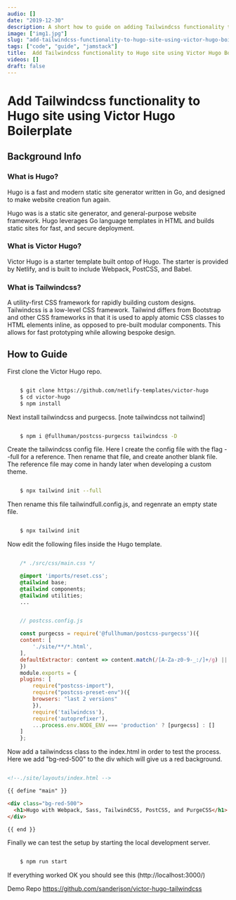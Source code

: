 ```yaml
---
audio: []
date: "2019-12-30"
description: A short how to guide on adding Tailwindcss functionality to the Netlify Victor Hugo starter boilerplate.
image: ["img1.jpg"]
slug: "add-tailwindcss-functionality-to-hugo-site-using-victor-hugo-boilerplate"
tags: ["code", "guide", "jamstack"]
title:  Add Tailwindcss functionality to Hugo site using Victor Hugo Boilerplate
videos: []
draft: false
---
```


# Add Tailwindcss functionality to Hugo site using Victor Hugo Boilerplate

## Background Info

### What is Hugo?

Hugo is a fast and modern static site generator written in Go, and designed to make website creation fun again.

Hugo was is a static site generator, and general-purpose website framework. Hugo leverages Go language templates in HTML and builds static sites for fast, and secure deployment. 

### What is Victor Hugo?

Victor Hugo is a starter template built ontop of Hugo. The starter is provided by Netlify, and is built to include Webpack, PostCSS, and Babel. 

### What is Tailwindcss?

A utility-first CSS framework for rapidly building custom designs.
Tailwindcss  is a low-level CSS framework. Tailwind differs from Bootstrap and other CSS frameworks in that it is used to apply atomic CSS classes to HTML elements inline, as opposed to pre-built modular components. This allows for fast prototyping while allowing bespoke design.

## How to Guide

First clone the Victor Hugo repo.

```bash

    $ git clone https://github.com/netlify-templates/victor-hugo
    $ cd victor-hugo
    $ npm install

```

Next install tailwindcss and purgecss. [note tailwindcss not tailwind]

```bash

    $ npm i @fullhuman/postcss-purgecss tailwindcss -D

```

Create the tailwindcss config file. Here I create the config file with the flag --full for a reference. Then rename that file, and create another blank file. The reference file may come in handy later when developing a custom theme.

```bash

    $ npx tailwind init --full

```

Then rename this file tailwindfull.config.js, and regenrate an empty state file.

```bash

    $ npx tailwind init

```

Now edit the following files inside the Hugo template.

```css

    /* ./src/css/main.css */

    @import 'imports/reset.css';
    @tailwind base;
    @tailwind components;
    @tailwind utilities;
    ...


```

```js

    // postcss.config.js

    const purgecss = require('@fullhuman/postcss-purgecss')({
    content: [
        './site/**/*.html',
    ],
    defaultExtractor: content => content.match(/[A-Za-z0-9-_:/]+/g) || []
    })
    module.exports = {
    plugins: [
        require("postcss-import"),
        require("postcss-preset-env")({
        browsers: "last 2 versions"
        }),
        require('tailwindcss'),
        require('autoprefixer'),
        ...process.env.NODE_ENV === 'production' ? [purgecss] : []
    ]
    };

```


Now add a tailwindcss class to the index.html in order to test the process. Here we add "bg-red-500" to the div which will give us a red background.

```html

<!--./site/layouts/index.html -->

{{ define "main" }}

<div class="bg-red-500">
  <h1>Hugo with Webpack, Sass, TailwindCSS, PostCSS, and PurgeCSS</h1>
</div>

{{ end }}

```

Finally we can test the setup by starting the local development server.

```bash

    $ npm run start

```

If everything worked OK you should see this (http://localhost:3000/)

Demo Repo
https://github.com/sanderjson/victor-hugo-tailwindcss

